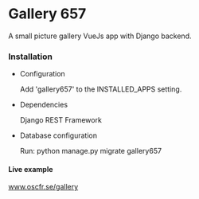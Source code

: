 # Gallery 657 #

A small picture gallery VueJs app with Django backend.

### Installation ###

* Configuration

  Add 'gallery657' to the INSTALLED_APPS setting.
  
* Dependencies
  
  Django REST Framework

* Database configuration

  Run: python manage.py migrate gallery657


#### Live example ####
  www.oscfr.se/gallery
  
